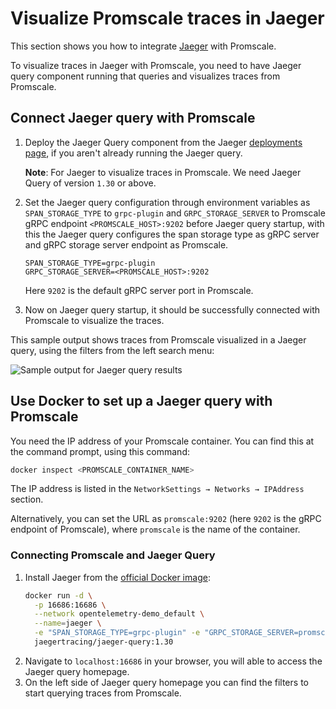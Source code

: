 # Visualize Promscale traces in Jaeger
This section shows you how to integrate
[Jaeger][jaeger-ui] with Promscale.

To visualize traces in Jaeger with Promscale, you need to have Jaeger query component running that queries and visualizes traces from Promscale. 

<procedure>

## Connect Jaeger query with Promscale

1.  Deploy the Jaeger Query component from the Jaeger 
    [deployments page][jaeger-deployments], if you aren't already running the Jaeger query.
    
    **Note**: For Jaeger to visualize traces in Promscale. We need Jaeger Query of version `1.30` or above. 
    
1.  Set the Jaeger query configuration through environment variables 
    as `SPAN_STORAGE_TYPE`  to `grpc-plugin` and 
    `GRPC_STORAGE_SERVER` to Promscale gRPC endpoint `<PROMSCALE_HOST>:9202` before 
    Jaeger query startup, with this the Jaeger query configures the 
    span storage type as gRPC server and gRPC storage server endpoint as Promscale.
    ```
    SPAN_STORAGE_TYPE=grpc-plugin
    GRPC_STORAGE_SERVER=<PROMSCALE_HOST>:9202
    ```
    Here `9202` is the default gRPC server port in Promscale.
1.  Now on Jaeger query startup, it should be successfully connected with 
    Promscale to visualize the traces. 

</procedure>

This sample output shows traces from Promscale visualized in a Jaeger query, using the filters from the left search menu:

<img class="main-content__illustration" src="https://s3.amazonaws.com/assets.timescale.com/images/misc/jaeger-homepage-query-results.png" alt="Sample output for Jaeger query results"/>

## Use Docker to set up a Jaeger query with Promscale

You need the IP address of your Promscale container. You can
find this at the command prompt, using this command:
```bash
docker inspect <PROMSCALE_CONTAINER_NAME>
```

The IP address is listed in the `NetworkSettings → Networks → IPAddress`
section.

Alternatively, you can set the URL as `promscale:9202` (here `9202` is the gRPC endpoint of Promscale), where `promscale` is the name of the container.

<procedure>

### Connecting Promscale and Jaeger Query
1.  Install Jaeger from the [official Docker image][jaeger-docker]:
    ``` bash
    docker run -d \
      -p 16686:16686 \
      --network opentelemetry-demo_default \
      --name=jaeger \
      -e "SPAN_STORAGE_TYPE=grpc-plugin" -e "GRPC_STORAGE_SERVER=promscale:9202" \
      jaegertracing/jaeger-query:1.30
    ```
1.  Navigate to `localhost:16686` in your browser, you will able to access the Jaeger query homepage.
1.  On the left side of Jaeger query homepage you can find the filters to start querying traces from Promscale.

</procedure>

[jaeger-ui]: https://github.com/jaegertracing/jaeger-ui#jaeger-ui
[jaeger-docker]: https://www.jaegertracing.io/docs/1.32/deployment/
[jaeger-deployments]: https://www.jaegertracing.io/docs/1.32/deployment/